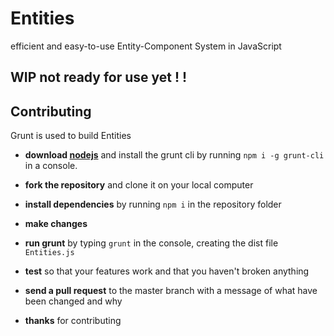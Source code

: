 # Entities
efficient and easy-to-use Entity-Component System in JavaScript

## WIP not ready for use yet ! !


## Contributing

Grunt is used to build Entities

- **download [nodejs][0]** and install the grunt cli by running `npm i -g grunt-cli` in a console.

- **fork the repository** and clone it on your local computer

- **install dependencies** by running `npm i` in the repository folder

- **make changes** 

- **run grunt** by typing `grunt` in the console, creating the dist file `Entities.js`

- **test** so that your features work and that you haven't broken anything

- **send a pull request** to the master branch with a message of what have been changed and why

- **thanks** for contributing

[0]: http://nodejs.org